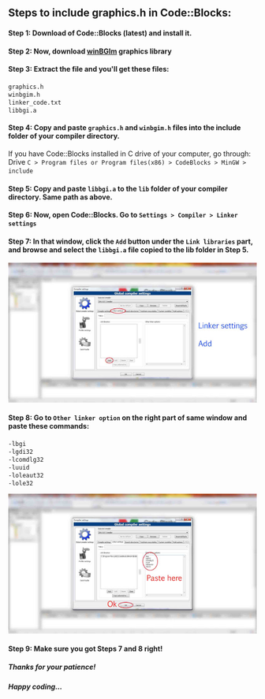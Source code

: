 ## Steps to include graphics.h in Code::Blocks:

#### Step 1: Download of Code::Blocks (latest) and install it. 

#### Step 2: Now, download [winBGIm](https://raw.githubusercontent.com/almasud/Racing_Car/master/WinBGIm_GCC47.rar) graphics library

#### Step 3: Extract the file and you'll get these files:
```
graphics.h
winbgim.h
linker_code.txt
libbgi.a
```
#### Step 4: Copy and paste ```graphics.h``` and ```winbgim.h``` files into the include folder of your compiler directory.
If you have Code::Blocks installed in C drive of your computer, go through:
Drive ```C > Program files or Program files(x86) > CodeBlocks > MinGW > include```

#### Step 5: Copy and paste ```libbgi.a``` to the ```lib``` folder of your compiler directory. Same path as above.

#### Step 6: Now, open Code::Blocks. Go to ```Settings > Compiler > Linker settings```

#### Step 7: In that window, click the ```Add``` button under the ```Link libraries``` part, and browse and select the ```libbgi.a``` file copied to the lib folder in Step 5.

![Step 7](https://github.com/almasud/Racing_Car/blob/master/Step%207.jpg)

#### Step 8: Go to ```Other linker option``` on the right part of same window and paste these commands:
```
-lbgi 
-lgdi32 
-lcomdlg32 
-luuid 
-loleaut32 
-lole32
```

![Step 7](https://github.com/almasud/Racing_Car/blob/master/Step%208.jpg)

#### Step 9: Make sure you got Steps 7 and 8 right!


##### Thanks for your patience!
##### Happy coding...
